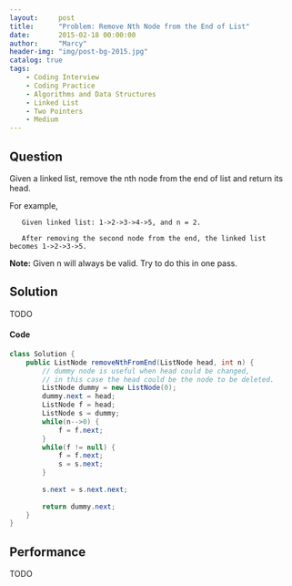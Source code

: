 ```yaml
---
layout:     post
title:      "Problem: Remove Nth Node from the End of List"
date:       2015-02-18 00:00:00
author:     "Marcy"
header-img: "img/post-bg-2015.jpg"
catalog: true
tags:
    - Coding Interview
    - Coding Practice
    - Algorithms and Data Structures
    - Linked List
    - Two Pointers
    - Medium
---
```


## Question

Given a linked list, remove the nth node from the end of list and return its head.

For example,
```
   Given linked list: 1->2->3->4->5, and n = 2.

   After removing the second node from the end, the linked list becomes 1->2->3->5.
```
**Note:**
Given n will always be valid.
Try to do this in one pass.

## Solution
TODO

#### Code
```java
class Solution {
    public ListNode removeNthFromEnd(ListNode head, int n) {
        // dummy node is useful when head could be changed,
        // in this case the head could be the node to be deleted.
        ListNode dummy = new ListNode(0);
        dummy.next = head;
        ListNode f = head;
        ListNode s = dummy;
        while(n-->0) {
            f = f.next;
        }
        while(f != null) {
            f = f.next;
            s = s.next;
        }
        
        s.next = s.next.next;
        
        return dummy.next;
    }
}
```

## Performance
TODO
